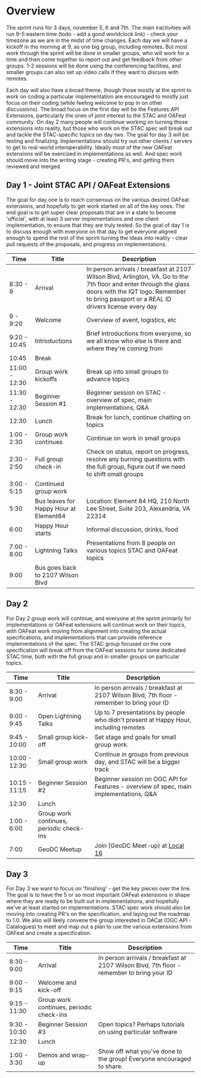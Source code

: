 # Overview

The sprint runs for 3 days, november 5, 6 and 7th. The main iractivities will run 9-5 eastern time (todo - add a good 
worldclock link) - check your timezone as we are in the midst of time changes. Each day we will have a kickoff in the morning
at 9, as one big group, including remotes. But most work through the sprint will be done in smaller groups, who will work
for a time and then come together to report out and get feedback from other groups. 1-2 sessions will be done using the
conferencing facilities, and smaller groups can also set up video calls if they want to discuss with remotes. 

Each day will also have a broad theme, though those mostly at the sprint to work on coding a particular implementation are 
encouraged to mostly just focus on their coding (while feeling welcome to pop in on other discussions). The broad focus on 
the first day will be the Features API Extensions, particularly the ones of joint interest to the STAC and OAFeat community. 
On day 2 many people will continue working on turning those extensions into reality, but those who work on the STAC spec 
will break out and tackle the STAC-specific topics on day two. The goal for day 3 will be testing and finalizing.
Implementations should try out other clients / servers to get to real-world interoperability. Ideally most of the new OAFeat
extensions will be exercised in implementations as well. And spec work should move into the writing stage - creating PR's,
and getting them reviewed and merged.

## Day 1 - Joint STAC API / OAFeat Extensions

The goal for day one is to reach consensus on the various desired OAFeat extensions, and hopefully to get work started on all
of the key ones. The end goal is to get super clear proposals that are in a state to become 'official', with at least 3
server implementations and one client implementation, to ensure that they are truly tested. So the goal of day 1 is to 
discuss enough with everyone on that day to get everyone aligned enough to spend the rest of the sprint turning the ideas 
into reality - clear pull requests of the proposals, and progress on implementations. 

|**Time**|**Title**|**Description**|
|--------|------------|-------------------------------|
|8:30 - 9  | Arrival    | In person arrivals / breakfast at 2107 Wilson Blvd, Arlington, VA. Go to the 7th floor and enter through the glass doors with the IQT logo. Remember to bring passport or a REAL ID drivers license every day|
|9 - 9:20  | Welcome    | Overview of event, logistics,  etc |
|9:20 - 10:45 | Introductions | Brief introductions from everyone, so we all know who else is there and where they're coming from|
|10:45 | Break| |
|11:00 - 12:30 | Group work kickoffs | Break up into small groups to advance topics |
|11:30 - 12:30 | Beginner Session #1 | Beginner session on STAC - overview of spec, main implementations, Q&A  |
|12:30 | Lunch | Break for lunch, continue chatting on topics |
|1:00 - 2:30  | Group work continues | Continue on work in small groups |
|2:30 - 2:50  | Full group check-in  | Check on status, report on progress, resolve any burning questions with the full group, figure out if we need to shift small groups|
|3:00 - 5:15  | Continued group work | |
|5:30 | Bus leaves for Happy Hour at Element84 | Location: Element 84 HQ, 210 North Lee Street, Suite 203, Alexandria, VA 22314 |
|6:00 | Happy Hour starts | Informal discussion, drinks, food |
|7:00 - 8:00 | Lightning Talks | Presentations from 8 people on various topics STAC and OAFeat topics|
|9:00 | Bus goes back to 2107 Wilson Blvd | |


## Day 2

For Day 2 group work will continue, and everyone at the sprint primarily for implementations or OAFeat extensions will continue
work on their topics, with OAFeat work moving from alignment into creating the actual specifications, and implementations that 
can provide reference implementations of the spec. The STAC group focused on the core specification will break off from the
OAFeat sessions for some dedicated STAC time, both with the full group and in smaller groups on particular topics.

|**Time**|**Title**|**Description**|
|--------|------------|-------------------------------|
|8:30 - 9:00 | Arrival | In person arrivals / breakfast at 2107 Wilson Blvd, 7th floor -  remember to bring your ID |
|9:00 - 9:45 | Open Lightning Talks | Up to 7 presentations by people who didn't present at Happy Hour, including remotes |
|9:45 - 10:00 | Small group kick-off | Set stage and goals for small group work.
|10:00 - 12:30 | Small group work | Continue in groups from previous day, and STAC will be a bigger track|
|10:15 - 11:15 | Beginner Session #2 | Beginner session on OGC API for Features -  overview of spec,  main implementations, Q&A |
|12:30 | Lunch ||
|1:00 - 6:00 | Group work continues, periodic check-ins|
|7:00 | GeoDC Meetup | Join [GeoDC Meet-up) at [Local 16](https://goo.gl/maps/zyLsizoyq8w8MjYt6) |

## Day 3

For Day 3 we want to focus on 'finishing' - get the key pieces over the line. The goal is to have the 5 or so most important
OAFeat extensions in shape where they are ready to be built out in implementations, and hopefully we've at least started on
implementations. STAC spec work should also be moving into creating PR's on the specification, and laying out the roadmap to
1.0. We also will likely convene the group interested in OACat (OGC API - Catalogues) to meet and map out a plan to use
the various extensions from OAFeat and create a specification.


|**Time**|**Title**|**Description**|
|--------|------------|-------------------------------|
|8:30 - 9:00 | Arrival | In person arrivals / breakfast at 2107 Wilson Blvd, 7th floor -  remember to bring your ID |
|9:00 - 9:15 | Welcome and kick-off||
|9:15 - 11:30 | Group work continues, periodic check-ins||
|9:30 - 10:30 | Beginner Session #3 | Open topics? Perhaps tutorials on using particular software | 
|12:30 | Lunch ||
|1:00 - 3:30 | Demos and wrap-up | Show off what you've done to the group! Everyone encouraged to share.|

